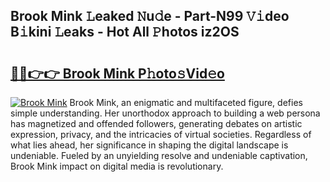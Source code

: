 ## Brook Mink 𝙻eaked 𝙽u𝚍e - Part-N99 𝚅𝚒deo B𝚒kini 𝙻eaks - Hot All 𝙿hotos iz2OS

# <h2><a href="http://ld6bme.urlbe.top/?page=Brook+Mink">🔗🔗👉👉 Brook Mink P𝚑oto𝚜Vid𝚎o</a></h2>

[![Brook Mink](https://i.imgur.com/eBuTRDB.gif)](http://ld6bme.urlbe.top/?page=Brook+Mink)
Brook Mink, an enigmatic and multifaceted figure, defies simple understanding. Her unorthodox approach to building a web persona has magnetized and offended followers, generating debates on artistic expression, privacy, and the intricacies of virtual societies. Regardless of what lies ahead, her significance in shaping the digital landscape is undeniable. Fueled by an unyielding resolve and undeniable captivation, Brook Mink impact on digital media is revolutionary.

